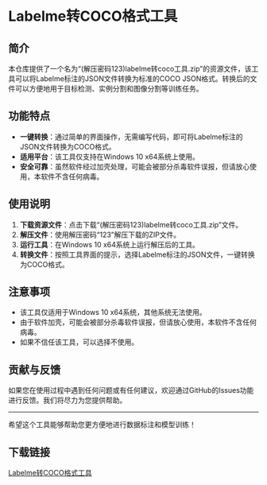 # Labelme转COCO格式工具

## 简介

本仓库提供了一个名为“(解压密码123)labelme转coco工具.zip”的资源文件，该工具可以将Labelme标注的JSON文件转换为标准的COCO JSON格式。转换后的文件可以方便地用于目标检测、实例分割和图像分割等训练任务。

## 功能特点

- **一键转换**：通过简单的界面操作，无需编写代码，即可将Labelme标注的JSON文件转换为COCO格式。
- **适用平台**：该工具仅支持在Windows 10 x64系统上使用。
- **安全可靠**：虽然软件经过加壳处理，可能会被部分杀毒软件误报，但请放心使用，本软件不含任何病毒。

## 使用说明

1. **下载资源文件**：点击下载“(解压密码123)labelme转coco工具.zip”文件。
2. **解压文件**：使用解压密码“123”解压下载的ZIP文件。
3. **运行工具**：在Windows 10 x64系统上运行解压后的工具。
4. **转换文件**：按照工具界面的提示，选择Labelme标注的JSON文件，一键转换为COCO格式。

## 注意事项

- 该工具仅适用于Windows 10 x64系统，其他系统无法使用。
- 由于软件加壳，可能会被部分杀毒软件误报，但请放心使用，本软件不含任何病毒。
- 如果不信任该工具，可以选择不使用。

## 贡献与反馈

如果您在使用过程中遇到任何问题或有任何建议，欢迎通过GitHub的Issues功能进行反馈。我们将尽力为您提供帮助。

---

希望这个工具能够帮助您更方便地进行数据标注和模型训练！

## 下载链接

[Labelme转COCO格式工具](https://pan.quark.cn/s/f5b13084fbef)